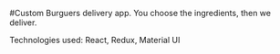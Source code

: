 #Custom Burguers delivery app. You choose the ingredients, then we deliver.

Technologies used: React, Redux, Material UI
